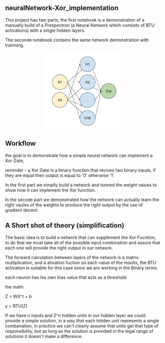 ## neuralNetwork-Xor_implementation
This project has two parts, the first notebook is a demonstration of a manually build of a Prespectron (a Neural Network which consists of BTU activations) with a single hidden layers.

The seconde notebook contains the same network demonstration with trainning.



<div style = "padding-bottom: 150; padding-top: 150;">
  <p align="center">
    <img src="/pic1.png"  style = " height: 250;  display:block; width:50%;"/>
   </p>
</div>



## Workflow
the goal is to demonstrate how a simple neural network can implement a Xor Gate,

reminder - a Xor Gate is a binary function that recives two binary inputs, if they are equal then output is equal to '0' otherwise '1'.

In the first part we simplly build a network and tunned the weight values to show how it can implement the Xor function.

In the secode part we demonstrated how the network can actually learn the right vaules of the weights to produce the right output by the use of gradient decent.


## A Short shot of theory (simplification)
The basic idea is to build a network that can supplement the Xor Fucntion, to do that we must take all of the possible input combination and assure that each one will provide the right output in our network.

The forward calculation between layers of the network is a matrix multiplication, and a ativation fuction on each value of the results, the BTU activation is sutiable for this case since we are working in the Binary terms.

each neuron has his own bias value that acts as a threshold

the math: 

Z = WX^t + b

y = BTU(Z)

If we have n inputs and 2^n hidden units in our hidden layer we could provide a simple solution, in a way that each hidden unit represents a single combanation, in practice we can't clearly assume that units get that type of responsibility, but as long as the solution is provided in the legal range of solutions it doesn't make a difference.

